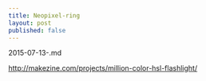 ```yaml
---
title: Neopixel-ring
layout: post
published: false
---
```

2015-07-13-.md

http://makezine.com/projects/million-color-hsl-flashlight/